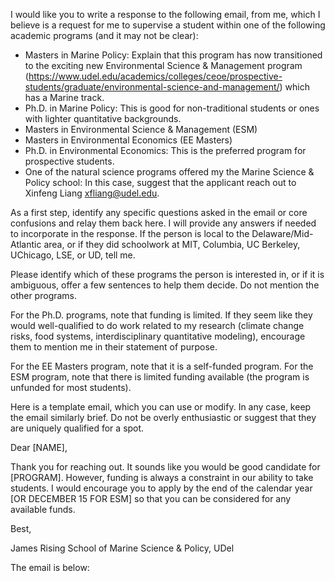 I would like you to write a response to the following email, from me,
which I believe is a request for me to supervise a student within one
of the following academic programs (and it may not be clear):
 - Masters in Marine Policy: Explain that this program has now
   transitioned to the exciting new Environmental Science & Management
   program
   (https://www.udel.edu/academics/colleges/ceoe/prospective-students/graduate/environmental-science-and-management/)
   which has a Marine track.
 - Ph.D. in Marine Policy: This is good for non-traditional students
   or ones with lighter quantitative backgrounds.
 - Masters in Environmental Science & Management (ESM)
 - Masters in Environmental Economics (EE Masters)
 - Ph.D. in Environmental Economics: This is the preferred program for
   prospective students.
 - One of the natural science programs offered my the Marine Science &
   Policy school: In this case, suggest that the applicant reach out
   to Xinfeng Liang <xfliang@udel.edu>.
   
As a first step, identify any specific questions asked in the email or
core confusions and relay them back here. I will provide any answers
if needed to incorporate in the response. If the person is local to
the Delaware/Mid-Atlantic area, or if they did schoolwork at MIT,
Columbia, UC Berkeley, UChicago, LSE, or UD, tell me.

Please identify which of these programs the person is interested in,
or if it is ambiguous, offer a few sentences to help them
decide. Do not mention the other programs.

For the Ph.D. programs, note that funding is limited. If
they seem like they would well-qualified to do work related to my
research (climate change risks, food systems, interdisciplinary
quantitative modeling), encourage them to mention me in their
statement of purpose.

For the EE Masters program, note that it is a self-funded program. For
the ESM program, note that there is limited funding available (the
program is unfunded for most students).

Here is a template email, which you can use or modify. In any case,
keep the email similarly brief. Do not be overly enthusiastic
or suggest that they are uniquely qualified for a spot.

Dear [NAME],

Thank you for reaching out. It sounds like you would be good candidate
for [PROGRAM]. However, funding is always a constraint in our ability
to take students. I would encourage you to apply by the end of the
calendar year [OR DECEMBER 15 FOR ESM] so that you can be considered
for any available funds.

Best,

James Rising
School of Marine Science & Policy, UDel

The email is below:

